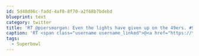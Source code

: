 ```yaml
---
id: 5d48d86c-fadd-4af0-8f70-a2f68b7bdebd
blueprint: text
category: twitter
title: 'RT @piersmorgan: Even the lights have given up on the 49ers. #Superbowl'
caption: 'RT <span class="username username_linked">@<a href="https://twitter.com/piersmorgan" title="Piers Morgan">piersmorgan</a></span>: Even the lights have given up on the 49ers. <span class="hashtag hashtag_local">#<a href="http://tweettemp.darylchymko.ca/?tag=superbowl">Superbowl</a>'
tags:
  - Superbowl
---
```

